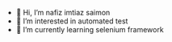 - 👋 Hi, I’m nafiz imtiaz saimon
- 👀 I’m interested in automated test
- 🌱 I’m currently learning selenium framework

<!---
ni-saimon/ni-saimon is a ✨ special ✨ repository because its `README.md` (this file) appears on your GitHub profile.
You can click the Preview link to take a look at your changes.
--->
